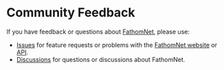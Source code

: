 # Community Feedback

If you have feedback or questions about [FathomNet](http://fathomnet.org), please use:

- [Issues](https://github.com/fathomnet/community-feedback/issues) for feature requests or problems with the [FathomNet website](http://fathomnet.org) or [API](http://fathomnet.org:8080/swagger-ui).
- [Discussions](https://github.com/fathomnet/community-feedback/discussions) for questions or discussions about FathomNet.

